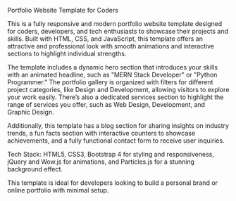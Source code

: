 Portfolio Website Template for Coders

This is a fully responsive and modern portfolio website template designed for coders, developers, and tech enthusiasts to showcase their projects and skills. Built with HTML, CSS, and JavaScript, this template offers an attractive and professional look with smooth animations and interactive sections to highlight individual strengths.

The template includes a dynamic hero section that introduces your skills with an animated headline, such as "MERN Stack Developer" or "Python Programmer." The portfolio gallery is organized with filters for different project categories, like Design and Development, allowing visitors to explore your work easily. There’s also a dedicated services section to highlight the range of services you offer, such as Web Design, Development, and Graphic Design.

Additionally, this template has a blog section for sharing insights on industry trends, a fun facts section with interactive counters to showcase achievements, and a fully functional contact form to receive user inquiries.

Tech Stack: HTML5, CSS3, Bootstrap 4 for styling and responsiveness, jQuery and Wow.js for animations, and Particles.js for a stunning background effect.

This template is ideal for developers looking to build a personal brand or online portfolio with minimal setup.
